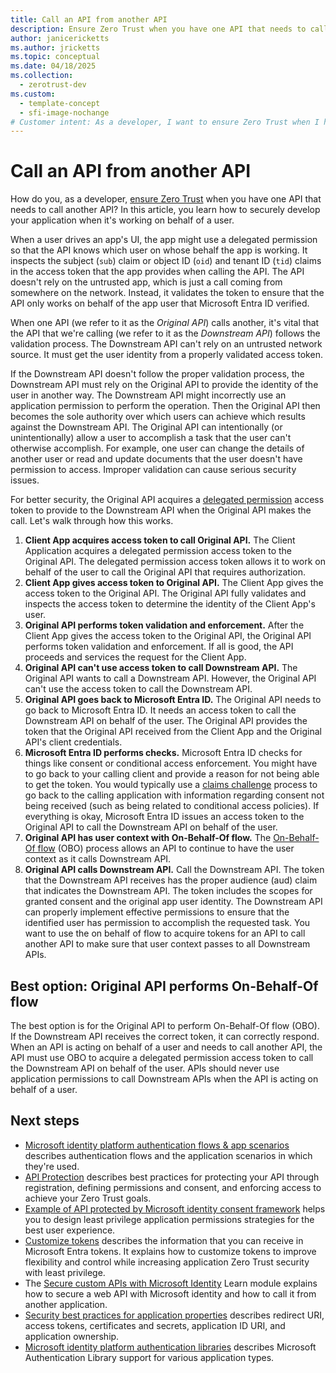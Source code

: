 ```yaml
---
title: Call an API from another API
description: Ensure Zero Trust when you have one API that needs to call another API and securely develop your application when it's working on behalf of a user.
author: janicericketts
ms.author: jricketts
ms.topic: conceptual
ms.date: 04/18/2025
ms.collection:
  - zerotrust-dev
ms.custom:
  - template-concept
  - sfi-image-nochange
# Customer intent: As a developer, I want to ensure Zero Trust when I have one API that needs to call another API so that I can securely develop my application when it is working on behalf of a user.
---
```

# Call an API from another API

How do you, as a developer, [ensure Zero Trust](overview.md) when you have one API that needs to call another API? In this article, you learn how to securely develop your application when it's working on behalf of a user.

When a user drives an app's UI, the app might use a delegated permission so that the API knows which user on whose behalf the app is working. It inspects the subject (`sub`) claim or object ID (`oid`) and tenant ID (`tid`) claims in the access token that the app provides when calling the API. The API doesn't rely on the untrusted app, which is just a call coming from somewhere on the network. Instead, it validates the token to ensure that the API only works on behalf of the app user that Microsoft Entra ID verified.

When one API (we refer to it as the *Original API*) calls another, it's vital that the API that we're calling (we refer to it as the *Downstream API*) follows the validation process. The Downstream API can't rely on an untrusted network source. It must get the user identity from a properly validated access token.

If the Downstream API doesn't follow the proper validation process, the Downstream API must rely on the Original API to provide the identity of the user in another way. The Downstream API might incorrectly use an application permission to perform the operation. Then the Original API then becomes the sole authority over which users can achieve which results against the Downstream API. The Original API can intentionally (or unintentionally) allow a user to accomplish a task that the user can't otherwise accomplish. For example, one user can change the details of another user or read and update documents that the user doesn't have permission to access. Improper validation can cause serious security issues.

For better security, the Original API acquires a [delegated permission](developer-strategy-delegated-permission.md) access token to provide to the Downstream API when the Original API makes the call. Let's walk through how this works.

1. **Client App acquires access token to call Original API.** The Client Application acquires a delegated permission access token to the Original API. The delegated permission access token allows it to work on behalf of the user to call the Original API that requires authorization.
1. **Client App gives access token to Original API.** The Client App gives the access token to the Original API. The Original API fully validates and inspects the access token to determine the identity of the Client App's user.
1. **Original API performs token validation and enforcement.** After the Client App gives the access token to the Original API, the Original API performs token validation and enforcement. If all is good, the API proceeds and services the request for the Client App.
1. **Original API can't use access token to call Downstream API.** The Original API wants to call a Downstream API. However, the Original API can't use the access token to call the Downstream API.
1. **Original API goes back to Microsoft Entra ID.** The Original API needs to go back to Microsoft Entra ID. It needs an access token to call the Downstream API on behalf of the user. The Original API provides the token that the Original API received from the Client App and the Original API's client credentials.
1. **Microsoft Entra ID performs checks.** Microsoft Entra ID checks for things like consent or conditional access enforcement. You might have to go back to your calling client and provide a reason for not being able to get the token. You would typically use a [claims challenge](/entra/identity-platform/claims-challenge) process to go back to the calling application with information regarding consent not being received (such as being related to conditional access policies). If everything is okay, Microsoft Entra ID issues an access token to the Original API to call the Downstream API on behalf of the user.
1. **Original API has user context with On-Behalf-Of flow.** The [On-Behalf-Of flow](/entra/identity-platform/v2-oauth2-on-behalf-of-flow) (OBO) process allows an API to continue to have the user context as it calls Downstream API.
1. **Original API calls Downstream API.** Call the Downstream API. The token that the Downstream API receives has the proper audience (aud) claim that indicates the Downstream API. The token includes the scopes for granted consent and the original app user identity. The Downstream API can properly implement effective permissions to ensure that the identified user has permission to accomplish the requested task. You want to use the on behalf of flow to acquire tokens for an API to call another API to make sure that user context passes to all Downstream APIs.

## Best option: Original API performs On-Behalf-Of flow

The best option is for the Original API to perform On-Behalf-Of flow (OBO). If the Downstream API receives the correct token, it can correctly respond. When an API is acting on behalf of a user and needs to call another API, the API must use OBO to acquire a delegated permission access token to call the Downstream API on behalf of the user. APIs should never use application permissions to call Downstream APIs when the API is acting on behalf of a user.

## Next steps

- [Microsoft identity platform authentication flows & app scenarios](/entra/identity-platform/authentication-flows-app-scenarios) describes authentication flows and the application scenarios in which they\'re used.
- [API Protection](protect-api.md) describes best practices for protecting your API through registration, defining permissions and consent, and enforcing access to achieve your Zero Trust goals.
- [Example of API protected by Microsoft identity consent framework](protected-api-example.md) helps you to design least privilege application permissions strategies for the best user experience.
- [Customize tokens](zero-trust-token-customization.md) describes the information that you can receive in Microsoft Entra tokens. It explains how to customize tokens to improve flexibility and control while increasing application Zero Trust security with least privilege.
- The [Secure custom APIs with Microsoft Identity](/training/modules/identity-secure-custom-api/) Learn module explains how to secure a web API with Microsoft identity and how to call it from another application.
- [Security best practices for application properties](/entra/identity-platform/security-best-practices-for-app-registration) describes redirect URI, access tokens, certificates and secrets, application ID URI, and application ownership.
- [Microsoft identity platform authentication libraries](/entra/identity-platform/reference-v2-libraries) describes Microsoft Authentication Library support for various application types.
